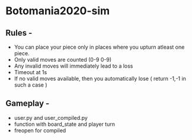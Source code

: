 # Botomania2020-sim

## Rules -

- You can place your piece only in places where you upturn atleast one piece.
- Only valid moves are counted (0-9 0-9)
- Any invalid moves will immediately lead to a loss
- Timeout at 1s
- If no valid moves available, then you automatically lose ( return -1,-1 in such a case )

## Gameplay -

- user.py and user_compiled.py
- function with board_state and player turn
- freopen for compiled
